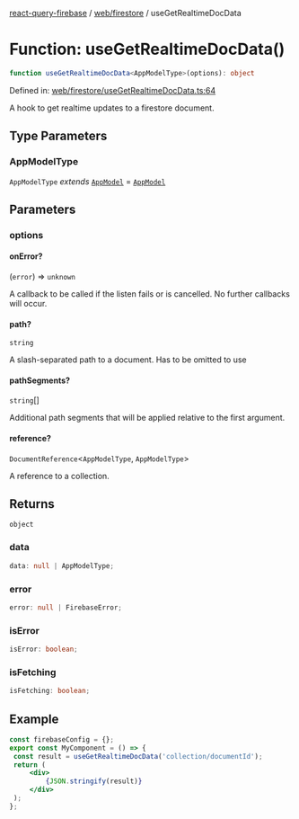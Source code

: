 [react-query-firebase](../../../modules.md) / [web/firestore](../index.md) / useGetRealtimeDocData

# Function: useGetRealtimeDocData()

```ts
function useGetRealtimeDocData<AppModelType>(options): object
```

Defined in: [web/firestore/useGetRealtimeDocData.ts:64](https://github.com/vpishuk/react-query-firebase/blob/47ed1ecd8b83d68dd4237e8eb73f6aa6dea2c1fa/web/firestore/useGetRealtimeDocData.ts#L64)

A hook to get realtime updates to a firestore document.

## Type Parameters

### AppModelType

`AppModelType` *extends* [`AppModel`](../../../types/type-aliases/AppModel.md) = [`AppModel`](../../../types/type-aliases/AppModel.md)

## Parameters

### options

#### onError?

(`error`) => `unknown`

A callback to be called if the listen fails or is
cancelled. No further callbacks will occur.

#### path?

`string`

A slash-separated path to a document. Has to be omitted to use

#### pathSegments?

`string`[]

Additional path segments that will be applied relative
to the first argument.

#### reference?

`DocumentReference`\<`AppModelType`, `AppModelType`\>

A reference to a collection.

## Returns

`object`

### data

```ts
data: null | AppModelType;
```

### error

```ts
error: null | FirebaseError;
```

### isError

```ts
isError: boolean;
```

### isFetching

```ts
isFetching: boolean;
```

## Example

```jsx
const firebaseConfig = {};
export const MyComponent = () => {
 const result = useGetRealtimeDocData('collection/documentId');
 return (
     <div>
         {JSON.stringify(result)}
     </div>
 );
};
```
